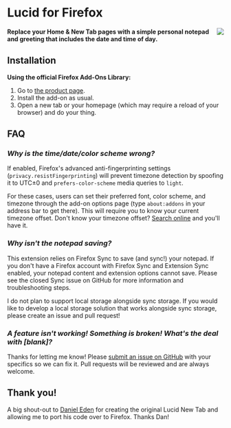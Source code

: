 # Lucid for Firefox

**[<img align="right" src="https://addons.cdn.mozilla.net/static/img/addons-buttons/AMO-button_2.png">](https://addons.mozilla.org/firefox/addon/ff-lucid/) Replace your Home & New Tab pages with a simple personal notepad and greeting that includes the date and time of day.**

## Installation

**Using the official Firefox Add-Ons Library:**

1. Go to [the product page](https://addons.mozilla.org/en-US/firefox/addon/ff-lucid/).
2. Install the add-on as usual.
3. Open a new tab or your homepage (which may require a reload of your browser) and do your thing.

## FAQ

### _Why is the time/date/color scheme wrong?_

If enabled, Firefox's advanced anti-fingerprinting settings (`privacy.resistFingerprinting`) will prevent timezone detection by spoofing it to UTC±0 and `prefers-color-scheme` media queries to `light`.

For these cases, users can set their preferred font, color scheme, and timezone through the add-on options page (type `about:addons` in your address bar to get there). This will require you to know your current timezone offset. Don't know your timezone offset? [Search online](https://duckduckgo.com) and you'll have it.

### _Why isn't the notepad saving?_

This extension relies on Firefox Sync to save (and sync!) your notepad. If you don't have a Firefox account with Firefox Sync and Extension Sync enabled, your notepad content and extension options cannot save. Please see the closed Sync issue on GitHub for more information and troubleshooting steps.

I do not plan to support local storage alongside sync storage. If you would like to develop a local storage solution that works alongside sync storage, please create an issue and pull request!

### _A feature isn't working! Something is broken! What's the deal with [blank]?_

Thanks for letting me know! Please [submit an issue on GitHub](https://github.com/bost-ty/firefox-lucid/issues) with your specifics so we can fix it. Pull requests will be reviewed and are always welcome.

## Thank you!

A big shout-out to [Daniel Eden](https://github.com/daneden) for creating the original Lucid New Tab and allowing me to port his code over to Firefox. Thanks Dan!
